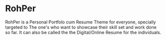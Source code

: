 # RohPer

RohPer is a Personal Portfolo cum Resume Theme for everyone, specially targeted to The one's who want to showcase their skill set and work done so far. It can also be called the the Digital/Online Resume for the individuals.
